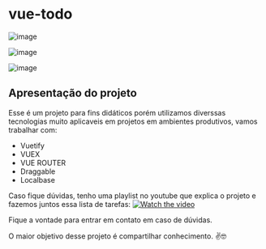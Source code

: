 # vue-todo
![image](https://user-images.githubusercontent.com/44410208/127399567-ee45cb10-9296-4f1d-bb30-da736c748972.png)

![image](https://user-images.githubusercontent.com/44410208/127399444-214adb13-1541-468f-95e5-7da7c10da72e.png)

![image](https://user-images.githubusercontent.com/44410208/127399358-b29f05d5-ce16-4e65-b0a7-24fcd9bc487c.png)
## Apresentação do projeto
Esse é um projeto para fins didáticos porém utilizamos diverssas tecnologias muito aplicaveis em projetos em ambientes produtivos, vamos trabalhar com:

- Vuetify
- VUEX
- VUE ROUTER
- Draggable
- Localbase

Caso fique dúvidas, tenho uma playlist no youtube que explica o projeto e fazemos juntos essa lista de tarefas:
[![Watch the video](https://i.imgur.com/vKb2F1B.png)](https://youtu.be/fL2BAYzCIZs)

Fique a vontade para entrar em contato em caso de dúvidas.

O maior objetivo desse projeto é compartilhar conhecimento. ✌️🤓
